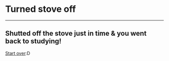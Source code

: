 # Turned stove off
---
Shutted off the stove **just in time** & you went back to studying!
---
[Start over](../home.md):D
